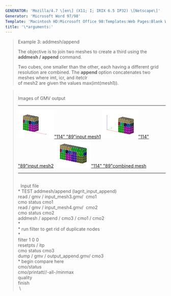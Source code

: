 ```yaml
---
GENERATOR: 'Mozilla/4.7 \[en\] (X11; I; IRIX 6.5 IP32) \[Netscape\]'
Generator: 'Microsoft Word 97/98'
Template: 'Macintosh HD:Microsoft Office 98:Templates:Web Pages:Blank Web Page'
title: '\*arguments:'
---
```


> Example 3: addmesh/append
>
> The objective is to join two meshes to create a third using the
> **addmesh / append** command.
>
> Two cubes, one smaller than the other, each having a different grid
> resolution are combined. The **append** option concatenates two meshes
> where imt, icr, and itetclr\
> of mesh2 are given the values max(imt(mesh1)).

>  \
> Images of GMV output
>   -------------------------------------------------------------------------------------------------------------------------------------------------------------------------------- ------------------------------------------------------------------------------------------------------------------------------------------------------------------------------
>   [![](image/addmesh_append/addmesh_append1_tn.gif)"114" "89"](image/addmesh_append/addmesh_append1.gif)[input mesh1](image/addmesh_append/addmesh_append1.gif)     [![](image/addmesh_append/addmesh_append2_tn.gif)"114" "89"](image/addmesh_append/addmesh_append2.gif)[input mesh2](image/addmesh_append/addmesh_append2.gif)
>   [![](image/addmesh_append/addmesh_append3_tn.gif)"114" "89"](image/addmesh_append/addmesh_append3.gif)[combined mesh](image/addmesh_append/addmesh_append3.gif)   
>   -------------------------------------------------------------------------------------------------------------------------------------------------------------------------------- ------------------------------------------------------------------------------------------------------------------------------------------------------------------------------
>
> \
>  
> Input file\
> \* TEST addmesh/append (lagrit\_input\_append)\
> read / gmv / input\_mesh3.gmv/  cmo1\
> cmo status cmo1\
> read / gmv / input\_mesh4.gmv/  cmo2\
> cmo status cmo2\
> addmesh / append / cmo3 / cmo1 / cmo2\
> \*\
> \* run filter to get rid of duplicate nodes\
> \*\
> filter 1 0 0\
> resetpts / itp\
> cmo status cmo3\
> dump / gmv / output\_append.gmv/ cmo3\
> \* begin compare here\
> cmo/status\
> cmo/printatt//-all-/minmax\
> quality\
> finish\
>  \
>
